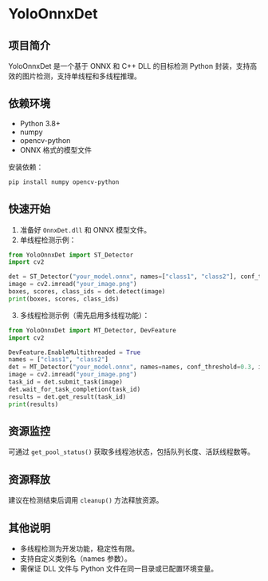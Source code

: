 # YoloOnnxDet

## 项目简介
YoloOnnxDet 是一个基于 ONNX 和 C++ DLL 的目标检测 Python 封装，支持高效的图片检测，支持单线程和多线程推理。

## 依赖环境
- Python 3.8+
- numpy
- opencv-python
- ONNX 格式的模型文件

安装依赖：
```bash
pip install numpy opencv-python
```

## 快速开始

1. 准备好 `OnnxDet.dll` 和 ONNX 模型文件。
2. 单线程检测示例：

```python
from YoloOnnxDet import ST_Detector
import cv2

det = ST_Detector("your_model.onnx", names=["class1", "class2"], conf_threshold=0.3, iou_threshold=0.5)
image = cv2.imread("your_image.png")
boxes, scores, class_ids = det.detect(image)
print(boxes, scores, class_ids)
```

3. 多线程检测示例（需先启用多线程功能）：

```python
from YoloOnnxDet import MT_Detector, DevFeature
import cv2

DevFeature.EnableMultithreaded = True
names = ["class1", "class2"]
det = MT_Detector("your_model.onnx", names=names, conf_threshold=0.3, iou_threshold=0.5, workers=4)
image = cv2.imread("your_image.png")
task_id = det.submit_task(image)
det.wait_for_task_completion(task_id)
results = det.get_result(task_id)
print(results)
```

## 资源监控
可通过 `get_pool_status()` 获取多线程池状态，包括队列长度、活跃线程数等。

## 资源释放
建议在检测结束后调用 `cleanup()` 方法释放资源。

## 其他说明
- 多线程检测为开发功能，稳定性有限。
- 支持自定义类别名（names 参数）。
- 需保证 DLL 文件与 Python 文件在同一目录或已配置环境变量。
